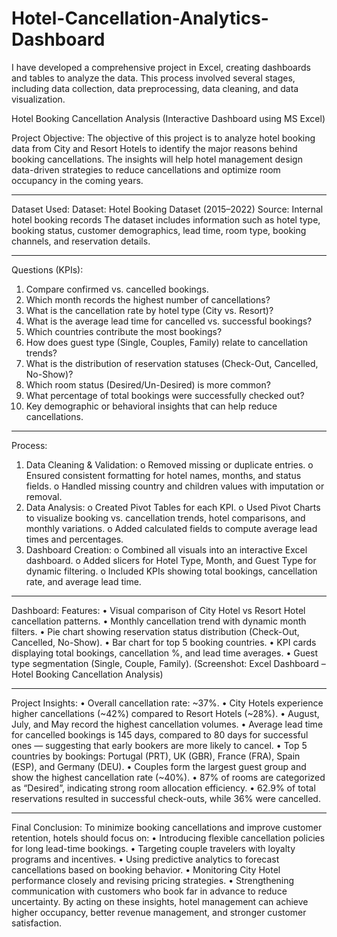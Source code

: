 # Hotel-Cancellation-Analytics-Dashboard
I have developed a comprehensive project in Excel, creating dashboards and tables to analyze the data. This process involved several stages, including data collection, data preprocessing, data cleaning, and data visualization.

Hotel Booking Cancellation Analysis (Interactive Dashboard using MS Excel)

Project Objective:
The objective of this project is to analyze hotel booking data from City and Resort Hotels to identify the major reasons behind booking cancellations. The insights will help hotel management design data-driven strategies to reduce cancellations and optimize room occupancy in the coming years.
________________________________________
Dataset Used:
Dataset: Hotel Booking Dataset (2015–2022)
Source: Internal hotel booking records
The dataset includes information such as hotel type, booking status, customer demographics, lead time, room type, booking channels, and reservation details.
________________________________________
Questions (KPIs):
1.	Compare confirmed vs. cancelled bookings.
2.	Which month records the highest number of cancellations?
3.	What is the cancellation rate by hotel type (City vs. Resort)?
4.	What is the average lead time for cancelled vs. successful bookings?
5.	Which countries contribute the most bookings?
6.	How does guest type (Single, Couples, Family) relate to cancellation trends?
7.	What is the distribution of reservation statuses (Check-Out, Cancelled, No-Show)?
8.	Which room status (Desired/Un-Desired) is more common?
9.	What percentage of total bookings were successfully checked out?
10.	Key demographic or behavioral insights that can help reduce cancellations.
________________________________________
Process:
1.	Data Cleaning & Validation:
o	Removed missing or duplicate entries.
o	Ensured consistent formatting for hotel names, months, and status fields.
o	Handled missing country and children values with imputation or removal.
2.	Data Analysis:
o	Created Pivot Tables for each KPI.
o	Used Pivot Charts to visualize booking vs. cancellation trends, hotel comparisons, and monthly variations.
o	Added calculated fields to compute average lead times and percentages.
3.	Dashboard Creation:
o	Combined all visuals into an interactive Excel dashboard.
o	Added slicers for Hotel Type, Month, and Guest Type for dynamic filtering.
o	Included KPIs showing total bookings, cancellation rate, and average lead time.
________________________________________
Dashboard:
Features:
•	Visual comparison of City Hotel vs Resort Hotel cancellation patterns.
•	Monthly cancellation trend with dynamic month filters.
•	Pie chart showing reservation status distribution (Check-Out, Cancelled, No-Show).
•	Bar chart for top 5 booking countries.
•	KPI cards displaying total bookings, cancellation %, and lead time averages.
•	Guest type segmentation (Single, Couple, Family).
(Screenshot: Excel Dashboard – Hotel Booking Cancellation Analysis)
________________________________________
Project Insights:
•	Overall cancellation rate: ~37%.
•	City Hotels experience higher cancellations (~42%) compared to Resort Hotels (~28%).
•	August, July, and May record the highest cancellation volumes.
•	Average lead time for cancelled bookings is 145 days, compared to 80 days for successful ones — suggesting that early bookers are more likely to cancel.
•	Top 5 countries by bookings: Portugal (PRT), UK (GBR), France (FRA), Spain (ESP), and Germany (DEU).
•	Couples form the largest guest group and show the highest cancellation rate (~40%).
•	87% of rooms are categorized as “Desired”, indicating strong room allocation efficiency.
•	62.9% of total reservations resulted in successful check-outs, while 36% were cancelled.
________________________________________
Final Conclusion:
To minimize booking cancellations and improve customer retention, hotels should focus on:
•	Introducing flexible cancellation policies for long lead-time bookings.
•	Targeting couple travelers with loyalty programs and incentives.
•	Using predictive analytics to forecast cancellations based on booking behavior.
•	Monitoring City Hotel performance closely and revising pricing strategies.
•	Strengthening communication with customers who book far in advance to reduce uncertainty.
By acting on these insights, hotel management can achieve higher occupancy, better revenue management, and stronger customer satisfaction.

